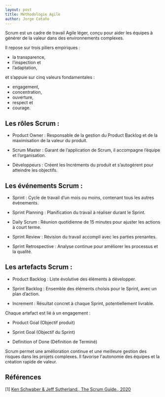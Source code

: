 ```yaml
---
layout: post
title: Méthodologie Agile
author: Jorge Cataño
---
```


Scrum est un cadre de travail Agile léger, conçu pour aider les équipes à générer de la valeur dans des environnements complexes. 

Il repose sur trois piliers empiriques : 

- la transparence, 
- l’inspection et 
- l’adaptation, 

et s’appuie sur cinq valeurs fondamentales : 

- engagement, 
- concentration, 
- ouverture, 
- respect et 
- courage.

## Les rôles Scrum :

- Product Owner : Responsable de la gestion du Product Backlog et de la maximisation de la valeur du produit.

- Scrum Master : Garant de l’application de Scrum, il accompagne l’équipe et l’organisation.

- Développeurs : Créent les Incréments du produit et s’autogèrent pour atteindre les objectifs.

## Les événements Scrum :

- Sprint : Cycle de travail d’un mois ou moins, contenant tous les autres événements.

- Sprint Planning : Planification du travail à réaliser durant le Sprint.

- Daily Scrum : Réunion quotidienne de 15 minutes pour ajuster les actions à court terme.

- Sprint Review : Révision du travail accompli avec les parties prenantes.

- Sprint Retrospective : Analyse continue pour améliorer les processus et la qualité.

## Les artefacts Scrum :

- Product Backlog : Liste évolutive des éléments à développer.

- Sprint Backlog : Ensemble des éléments choisis pour le Sprint, avec un plan d’action.

- Increment : Résultat concret à chaque Sprint, potentiellement livrable.

Chaque artefact est lié à un engagement :

- Product Goal (Objectif produit)

- Sprint Goal (Objectif du Sprint)

- Definition of Done (Définition de Terminé)

Scrum permet une amélioration continue et une meilleure gestion des risques dans les projets complexes. Il favorise l'autonomie des équipes et la création rapide de valeur.


## Références

\[1\] <a href="https://www.scrumguides.org/scrum-guide.html" target="_blank">Ken Schwaber & Jeff Sutherland., The Scrum Guide., 2020</a>
